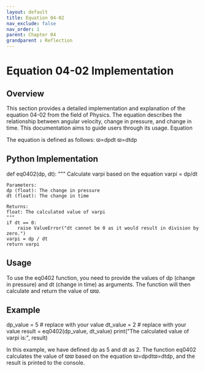 ```yaml
---
layout: default
title: Equation 04-02
nav_exclude: false
nav_order: 1
parent: Chapter 04
grandparent : Reflection
---
```



# Equation 04-02 Implementation
## Overview

This section provides a detailed implementation and explanation of the equation 04-02 from the field of Physics. The equation describes the relationship between angular velocity, change in pressure, and change in time. This documentation aims to guide users through its usage.
Equation

The equation is defined as follows:
ϖ=dpdt
ϖ=dtdp​

## Python Implementation


  def eq0402(dp, dt):
    """
    Calculate varpi based on the equation varpi = dp/dt

    Parameters:
    dp (float): The change in pressure
    dt (float): The change in time

    Returns:
    float: The calculated value of varpi
    """
    if dt == 0:
        raise ValueError("dt cannot be 0 as it would result in division by zero.")
    varpi = dp / dt
    return varpi

## Usage

To use the eq0402 function, you need to provide the values of dp (change in pressure) and dt (change in time) as arguments. The function will then calculate and return the value of ϖϖ.
## Example



  dp_value = 5  # replace with your value
  dt_value = 2  # replace with your value
  result = eq0402(dp_value, dt_value)
  print("The calculated value of varpi is:", result)

In this example, we have defined dp as 5 and dt as 2. The function eq0402 calculates the value of ϖϖ based on the equation ϖ=dpdtϖ=dtdp​, and the result is printed to the console.
